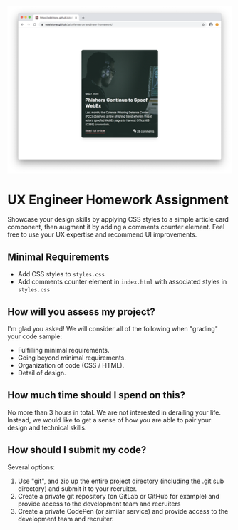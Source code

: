 [<img src="/images/final-product.png" />](https://edelstone.github.io/cofense-ux-engineer-homework)

# UX Engineer Homework Assignment

Showcase your design skills by applying CSS styles to a simple article card component,
then augment it by adding a comments counter element. Feel free to use your UX expertise
and recommend UI improvements.

## Minimal Requirements

- Add CSS styles to `styles.css`
- Add comments counter element in `index.html` with associated styles in `styles.css`


## How will you assess my project?

I'm glad you asked! We will consider all of the following when "grading" your code sample:

- Fulfilling minimal requirements.
- Going beyond minimal requirements.
- Organization of code (CSS / HTML).
- Detail of design.


## How much time should I spend on this?

No more than 3 hours in total. We are not interested in derailing your life. Instead,
we would like to get a sense of how you are able to pair your design and technical skills.


## How should I submit my code?

Several options:
1. Use "git", and zip up the entire project directory (including the .git sub directory) and submit it to your recruiter.
2. Create a private git repository (on GitLab or GitHub for example) and provide access to the development team and recruiters
3. Create a private CodePen (or similar service) and provide access to the development team and recruiter.
